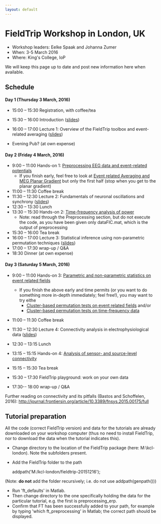 ```yaml
---
layout: default
---
```


# FieldTrip Workshop in London, UK

*  Workshop leaders: Eelke Spaak and Johanna Zumer
*  When: 3-5 March 2016
*  Where: King's College, IoP

We will keep this page up to date and post new information here when available.

## Schedule

####  Day 1 (Thursday 3 March, 2016)

*  15:00 – 15:30		Registration, with coffee/tea
*  15:30 – 16:00		Introduction ([slides](https://dl.dropboxusercontent.com/u/4023322/kcl-london-slides/0_overview_Eelke.pptx))
*  16:00 – 17:00		Lecture 1: Overview of the FieldTrip toolbox and event-related averaging ([slides](https://dl.dropboxusercontent.com/u/4023322/kcl-london-slides/1_Intro_preprocessingEEG_Johanna_KCLondon.pptx))

*  Evening		Pub? (at own expense)

#### Day 2 (Friday 4 March, 2016)

*  9:00 – 11:00		Hands-on 1: [Preprocessing EEG data and event-related potentials](/tutorial/preprocessing_ERP)
    * If you finish early, feel free to look at [Event related Averaging and MEG Planar Gradient](/tutorial/eventrelatedaveraging) but only the first half (stop when you get to the planar gradient)
*  11:00 – 11:30		Coffee break
*  11:30 – 12:30		Lecture 2: Fundamentals of neuronal oscillations and synchrony ([slides](https://dl.dropboxusercontent.com/u/4023322/kcl-london-slides/2_frequency_oscillations_johanna_KCLondon.pptx))
*  12:30 – 13:30		Lunch
*  13:30 – 15:30		Hands-on 2: [Time-frequency analysis of power](/tutorial/TimeFrequencyAnalysis)
    * Note: read through the Preprocessing section, but do not execute the code, as you have been given only dataFIC.mat, which is the output of preprocessing
*  15:30 – 16:00		Tea break
*  16:00 – 17:00		Lecture 3: Statistical inference using non-parametric permutation techniques ([slides](https://dl.dropboxusercontent.com/u/4023322/kcl-london-slides/3.%20cluster%20statistics%20%28Eelke%29.pptx))
*  17:00 – 17:30		wrap-up / Q&A
*  18:30			Dinner (at own expense)

#### Day 3 (Saturday 5 March, 2016)


*  9:00 – 11:00		Hands-on 3: [Parametric and non-parametric statistics on event related fields](/tutorial/EventRelatedStatistics)
      * If you finish the above early and time permits (or you want to do something more in-depth immediately; feel free!), you may want to try eithe
        * [Cluster-based permutation tests on event related fields](/tutorial/cluster_permutation_timelock) and/or
        * [Cluster-based permutation tests on time-frequency data](/tutorial/cluster_permutation_freq)

*  11:00 – 11:30		Coffee break

*  11:30 – 12:30		Lecture 4: Connectivity analysis in electrophysiological data ([slides](https://dl.dropboxusercontent.com/u/4023322/kcl-london-slides/4.%20connectivity%20analysis%20%28Eelke%29.pptx))

*  12:30 – 13:15		Lunch
*  13:15 – 15:15		Hands-on 4: [Analysis of sensor- and source-level connectivity](/tutorial/connectivity)
*  15:15 – 15:30		Tea break
*  15:30 – 17:30		FieldTrip playground: work on your own data
*  17:30--  18:00		wrap-up / Q&A

Further reading on connectivity and its pitfalls (Bastos and Schoffelen, 2016):  http://journal.frontiersin.org/article/10.3389/fnsys.2015.00175/full
## Tutorial preparation

All the code (correct FieldTrip version) and data for the tutorials are already downloaded on your workshop computer (thus no need to install FieldTrip, nor to download the data when the tutorial indicates this).


*  Change directory to the location of the FieldTrip package (here: M:\kcl-london).  Note the subfolders present.
*  Add the FieldTrip folder to the path

    addpath('M:/kcl-london/fieldtrip-20151216');

(Note: **do not** add the folder recursively; i.e. do not use addpath(genpath()))

*  Run 'ft_defaults' in Matlab.
*  Then change directory to the one specifically holding the data for the particular tutorial, e.g. the first is preprocessing_erp.
*  Confirm that FT has been successfully added to your path, for example by typing 'which ft_preprocessing' in Matlab; the correct path should be displayed.

